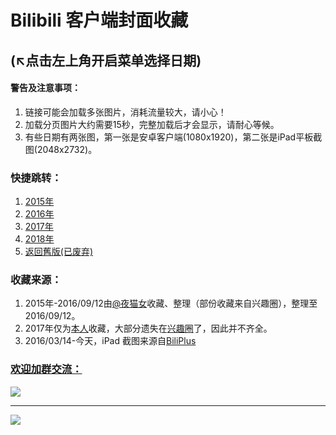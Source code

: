# Bilibili 客户端封面收藏
 (↖点击左上角开启菜单选择日期)
---
#### 警告及注意事项：
1. 链接可能会加载多张图片，消耗流量较大，请小心！
2. 加载分页图片大约需要15秒，完整加载后才会显示，请耐心等候。
3. 有些日期有两张图，第一张是安卓客户端(1080x1920)，第二张是iPad平板截图(2048x2732)。

### 快捷跳转：
1. [2015年](https://bilicover.gitbooks.io/2015/content/)
2. [2016年](https://bilicover.gitbooks.io/2016/content/)
3. [2017年](https://bilicover.gitbooks.io/2017/content/)
4. [2018年](https://bilicover.gitbooks.io/2018/content/)
5. [返回舊版(已废弃)](https://bilicover.github.io/index_old.html)

### 收藏来源：
1. 2015年-2016/09/12由[@夜猫女](http://space.bilibili.com/7464773)收藏、整理（部份收藏来自兴趣圈），整理至2016/09/12。
2. 2017年仅为[本人](http://space.bilibili.com/23682052)收藏，大部分遗失在[兴趣圈](http://www.im9.com/post.html?community_id=1&post_id=1694)了，因此并不齐全。 
3. 2016/03/14-今天，iPad 截图来源自[BiliPlus](https://www.biliplus.com/task/splash_fetch/)

### [欢迎加群交流：](https://jq.qq.com/?_wv=1027&k=5CFpBt7)
![](https://bilicoverimg.github.io/qrcode.jpg)

---
![](https://worldflagcounter.com/dwo/)
